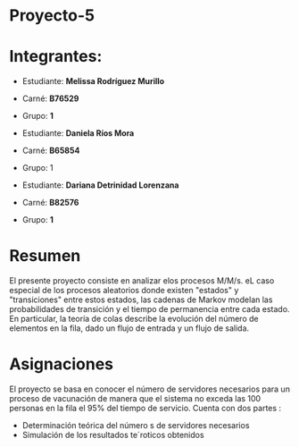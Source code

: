 # Proyecto-5

# Integrantes:
- Estudiante: **Melissa Rodríguez Murillo**
- Carné: **B76529**
- Grupo: **1**

- Estudiante: **Daniela Ríos Mora**
- Carné: **B65854**
- Grupo: 1

- Estudiante: **Dariana Detrinidad Lorenzana** 
- Carné: **B82576**
- Grupo: **1**


# Resumen 
El presente proyecto consiste en analizar elos procesos M/M/s. eL caso especial de los procesos aleatorios donde existen "estados" y "transiciones" entre estos estados, las cadenas de Markov modelan las probabilidades de transición y el tiempo de permanencia entre cada estado. En particular, la teoría de colas describe la evolución del número de elementos en la fila, dado un flujo de entrada y un flujo de salida.

# Asignaciones
El proyecto se basa en conocer el número de servidores necesarios para un proceso de vacunación de manera que el sistema no exceda las 100 personas en la fila el 95% del tiempo de servicio.
Cuenta con dos partes :
- Determinación teórica del número s de servidores necesarios
- Simulación de los resultados te´roticos obtenidos



